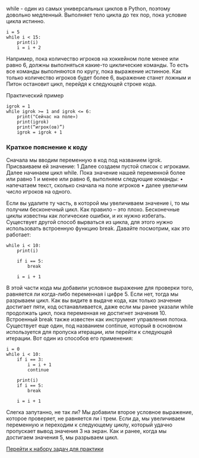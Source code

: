 while - один из самых универсальных циклов в Python, поэтому довольно медленный. Выполняет тело цикла до тех пор, пока условие цикла истинно.
```
i = 5
while i < 15:
    print(i)
    i = i + 2
```

Например, пока количество игроков на хоккейном поле менее или равно 6, должны выполняться какие-то циклические команды. То есть все команды выполняются по кругу, пока выражение истинное. Как только количество игроков будет более 6, выражение станет ложным и Питон остановит цикл, перейдя к следующей строке кода.
 
Практический пример
```
igrok = 1
while igrok >= 1 and igrok <= 6:
    print("Сейчас на поле»)
    print(igrok)
    print(“игрок(ов)”)
    igrok = igrok + 1
```

### Краткое пояснение к коду
Сначала мы вводим переменную в код под названием igrok. Присваиваем ей значение: 1
Далее создаем пустой список с игроками.
Далее начинаем цикл while. Пока значение нашей переменной более или равно 1 и менее или равно 6, выполняем следующие команды:
•	напечатаем текст, сколько сначала на поле игроков
•	далее увеличим число игроков на одного.


Если вы удалите ту часть, в которой мы увеличиваем значение i, то мы получим бесконечный цикл. Как правило – это плохо. Бесконечные циклы известны как логические ошибки, и их нужно избегать. Существует другой способ вырваться из цикла, для этого нужно использовать встроенную функцию break. Давайте посмотрим, как это работает:
```
while i < 10:
    print(i)
    
    if i == 5:
        break
    
    i = i + 1
```
В этой части кода мы добавили условное выражение для проверки того, равняется ли когда-либо переменная i цифре 5. Если нет, тогда мы разрываем цикл. Как вы видите в выдаче кода, как только значение достигает пяти, код останавливается, даже если мы ранее указали while продолжать цикл, пока переменная не достигнет значения 10. Встроенный break также известен как инструмент управления потока. Существует еще один, под названием continue, который в основном используется для пропуска итерации, или перейти к следующей итерации. Вот один из способов его применения:
```
i = 0
while i < 10:
    if i == 3:
        i = i + 1
        continue
    
    print(i)
    if i == 5:
        break
    
    i = i + 1
```
Слегка запутанно, не так ли? Мы добавили второе условное выражение, которое проверяет, не равняется ли i трем. Если да, мы увеличиваем переменную и переходим к следующему циклу, который удачно пропускает вывод значения 3 на экран. Как и ранее, когда мы достигаем значения 5, мы разрываем цикл.

[Перейти к набору задач для практики](../../../tasks/p1/t11)